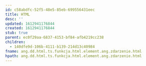 ```yaml
---
id: c58abdfc-52f5-48e5-85eb-699556431eec
title: HTML
desc: ''
updated: 1612941176844
created: 1612941176844
stub: true
parent: ec0f29aa-6837-4153-bf84-afb4219cc238
children:
  - 140dfe9d-106b-4111-b139-214d13c40984
fname: ang.dd.html.ts.funkcja.html.element.ang.zdarzenie.html
hpath: ang.dd.html.ts.funkcja.html.element.ang.zdarzenie.html
---
```



